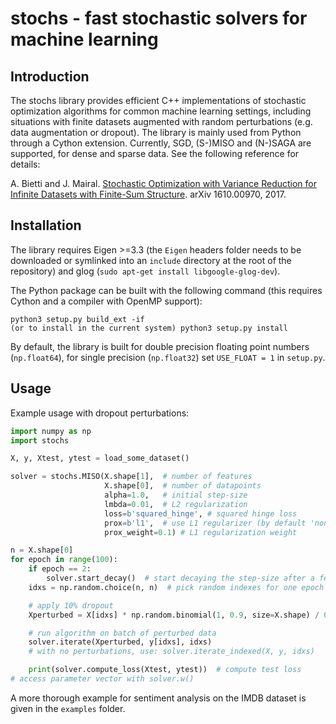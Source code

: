 # stochs - fast stochastic solvers for machine learning

## Introduction
The stochs library provides efficient C++ implementations of stochastic optimization algorithms for common machine learning settings,
including situations with finite datasets augmented with random perturbations (e.g. data augmentation or dropout).
The library is mainly used from Python through a Cython extension.
Currently, SGD, (S-)MISO and (N-)SAGA are supported, for dense and sparse data. See the following reference for details:

A. Bietti and J. Mairal. [Stochastic Optimization with Variance Reduction for Infinite Datasets with Finite-Sum Structure](https://arxiv.org/abs/1610.00970). arXiv 1610.00970, 2017.

## Installation
The library requires Eigen >=3.3 (the `Eigen` headers folder needs to be downloaded or symlinked into an `include` directory at the root of the repository)
and glog (`sudo apt-get install libgoogle-glog-dev`).

The Python package can be built with the following command (this requires Cython and a compiler with OpenMP support):
```
python3 setup.py build_ext -if
(or to install in the current system) python3 setup.py install
```
By default, the library is built for double precision floating point numbers (`np.float64`), for single precision (`np.float32`) set `USE_FLOAT = 1` in `setup.py`.

## Usage
Example usage with dropout perturbations:
```py
import numpy as np
import stochs

X, y, Xtest, ytest = load_some_dataset()

solver = stochs.MISO(X.shape[1],  # number of features
                     X.shape[0],  # number of datapoints
                     alpha=1.0,   # initial step-size
                     lmbda=0.01,  # L2 regularization
                     loss=b'squared_hinge', # squared hinge loss
                     prox=b'l1',  # use L1 regularizer (by default 'none')
                     prox_weight=0.1) # L1 regularization weight

n = X.shape[0]
for epoch in range(100):
    if epoch == 2:
        solver.start_decay()  # start decaying the step-size after a few epochs
    idxs = np.random.choice(n, n)  # pick random indexes for one epoch

    # apply 10% dropout
    Xperturbed = X[idxs] * np.random.binomial(1, 0.9, size=X.shape) / 0.9

    # run algorithm on batch of perturbed data
    solver.iterate(Xperturbed, y[idxs], idxs)
    # with no perturbations, use: solver.iterate_indexed(X, y, idxs)

    print(solver.compute_loss(Xtest, ytest))  # compute test loss
# access parameter vector with solver.w()
```

A more thorough example for sentiment analysis on the IMDB dataset is given in the `examples` folder.

